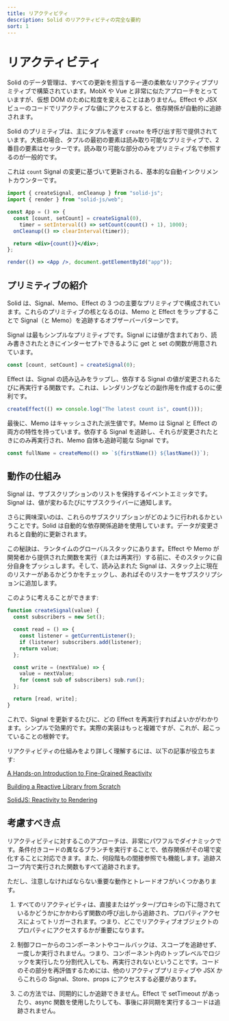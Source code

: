 ```yaml
---
title: リアクティビティ
description: Solid のリアクティビティの完全な要約
sort: 1
---
```


# リアクティビティ

Solid のデータ管理は、すべての更新を担当する一連の柔軟なリアクティブプリミティブで構築されています。MobX や Vue と非常に似たアプローチをとっていますが、仮想 DOM のために粒度を変えることはありません。Effect や JSX ビューのコードでリアクティブな値にアクセスすると、依存関係が自動的に追跡されます。

Solid のプリミティブは、主にタプルを返す `create` を呼び出す形で提供されています。大抵の場合、タプルの最初の要素は読み取り可能なプリミティブで、2 番目の要素はセッターです。読み取り可能な部分のみをプリミティブ名で参照するのが一般的です。

これは `count` Signal の変更に基づいて更新される、基本的な自動インクリメントカウンターです。

```jsx
import { createSignal, onCleanup } from "solid-js";
import { render } from "solid-js/web";

const App = () => {
  const [count, setCount] = createSignal(0),
    timer = setInterval(() => setCount(count() + 1), 1000);
  onCleanup(() => clearInterval(timer));

  return <div>{count()}</div>;
};

render(() => <App />, document.getElementById("app"));
```

## プリミティブの紹介

Solid は、Signal、Memo、Effect の 3 つの主要なプリミティブで構成されています。これらのプリミティブの核となるのは、Memo と Effect をラップすることで Signal（と Memo）を追跡するオブザーバーパターンです。

Signal は最もシンプルなプリミティブです。Signal には値が含まれており、読み書きされたときにインターセプトできるように get と set の関数が用意されています。

```js
const [count, setCount] = createSignal(0);
```

Effect は、Signal の読み込みをラップし、依存する Signal の値が変更されるたびに再実行する関数です。これは、レンダリングなどの副作用を作成するのに便利です。

```js
createEffect(() => console.log("The latest count is", count()));
```

最後に、Memo はキャッシュされた派生値です。Memo は Signal と Effect の両方の特性を持っています。依存する Signal を追跡し、それらが変更されたときにのみ再実行され、Memo 自体も追跡可能な Signal です。

```js
const fullName = createMemo(() => `${firstName()} ${lastName()}`);
```

## 動作の仕組み

Signal は、サブスクリプションのリストを保持するイベントエミッタです。Signal は、値が変わるたびにサブスクライバーに通知します。

さらに興味深いのは、これらのサブスクリプションがどのように行われるかということです。Solid は自動的な依存関係追跡を使用しています。データが変更されると自動的に更新されます。

この秘訣は、ランタイムのグローバルスタックにあります。Effect や Memo が開発者から提供された関数を実行（または再実行）する前に、そのスタックに自分自身をプッシュします。そして、読み込まれた Signal は、スタック上に現在のリスナーがあるかどうかをチェックし、あればそのリスナーをサブスクリプションに追加します。

このように考えることができます:

```js
function createSignal(value) {
  const subscribers = new Set();

  const read = () => {
    const listener = getCurrentListener();
    if (listener) subscribers.add(listener);
    return value;
  };

  const write = (nextValue) => {
    value = nextValue;
    for (const sub of subscribers) sub.run();
  };

  return [read, write];
}
```

これで、Signal を更新するたびに、どの Effect を再実行すればよいかがわかります。シンプルで効果的です。実際の実装はもっと複雑ですが、これが、起こっていることの根幹です。

リアクティビティの仕組みをより詳しく理解するには、以下の記事が役立ちます:

[A Hands-on Introduction to Fine-Grained Reactivity](https://dev.to/ryansolid/a-hands-on-introduction-to-fine-grained-reactivity-3ndf)

[Building a Reactive Library from Scratch](https://dev.to/ryansolid/building-a-reactive-library-from-scratch-1i0p)

[SolidJS: Reactivity to Rendering](https://indepth.dev/posts/1289/solidjs-reactivity-to-rendering)

## 考慮すべき点

リアクティビティに対するこのアプローチは、非常にパワフルでダイナミックです。条件付きコードの異なるブランチを実行することで、依存関係がその場で変化することに対応できます。また、何段階もの間接参照でも機能します。追跡スコープ内で実行された関数もすべて追跡されます。

ただし、注意しなければならない重要な動作とトレードオフがいくつかあります。

1. すべてのリアクティビティは、直接またはゲッター/プロキシの下に隠されているかどうかにかかわらず関数の呼び出しから追跡され、プロパティアクセスによってトリガーされます。つまり、どこでリアクティブオブジェクトのプロパティにアクセスするかが重要になります。

2. 制御フローからのコンポーネントやコールバックは、スコープを追跡せず、一度しか実行されません。つまり、コンポーネント内のトップレベルでロジックを実行したり分割代入しても、再実行されないということです。コードのその部分を再評価するためには、他のリアクティブプリミティブや JSX からこれらの Signal、Store、props にアクセスする必要があります。

3. この方法では、同期的にしか追跡できません。Effect で setTimeout があったり、async 関数を使用したりしても、事後に非同期を実行するコードは追跡されません。
